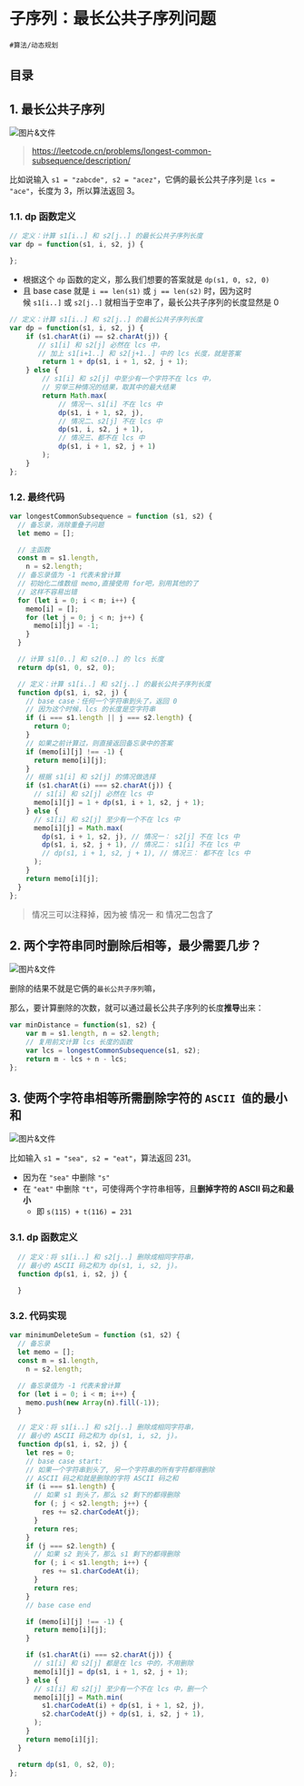 
# 子序列：最长公共子序列问题

`#算法/动态规划` 


## 目录
<!-- toc -->
 ## 1. 最长公共子序列 

![图片&文件](./files/20241111-7.png)

> https://leetcode.cn/problems/longest-common-subsequence/description/

比如说输入 `s1 = "zabcde", s2 = "acez"`，它俩的最长公共子序列是 `lcs = "ace"`，长度为 3，所以算法返回 3。

### 1.1. dp 函数定义

```javascript
// 定义：计算 s1[i..] 和 s2[j..] 的最长公共子序列长度
var dp = function(s1, i, s2, j) {

};
```

- 根据这个 `dp` 函数的定义，那么我们想要的答案就是 `dp(s1, 0, s2, 0)`
- 且 base case 就是 `i == len(s1)` 或 `j == len(s2)` 时，因为这时候 `s1[i..]` 或 `s2[j..]` 就相当于空串了，最长公共子序列的长度显然是 0

```javascript
// 定义：计算 s1[i..] 和 s2[j..] 的最长公共子序列长度
var dp = function(s1, i, s2, j) {
    if (s1.charAt(i) == s2.charAt(j)) {
       // s1[i] 和 s2[j] 必然在 lcs 中， 
       // 加上 s1[i+1..] 和 s2[j+1..] 中的 lcs 长度，就是答案
        return 1 + dp(s1, i + 1, s2, j + 1);
    } else {
        // s1[i] 和 s2[j] 中至少有一个字符不在 lcs 中，
        // 穷举三种情况的结果，取其中的最大结果
        return Math.max(
            // 情况一、s1[i] 不在 lcs 中
            dp(s1, i + 1, s2, j),
            // 情况二、s2[j] 不在 lcs 中
            dp(s1, i, s2, j + 1),
            // 情况三、都不在 lcs 中
            dp(s1, i + 1, s2, j + 1)
        );
    }
};
```

### 1.2. 最终代码

```javascript hl:9,41
var longestCommonSubsequence = function (s1, s2) {
  // 备忘录，消除重叠子问题
  let memo = [];

  // 主函数
  const m = s1.length,
    n = s2.length;
  // 备忘录值为 -1 代表未曾计算
  // 初始化二维数组 memo,直接使用 for吧，别用其他的了
  // 这样不容易出错
  for (let i = 0; i < m; i++) {
    memo[i] = [];
    for (let j = 0; j < n; j++) {
      memo[i][j] = -1;
    }
  }

  // 计算 s1[0..] 和 s2[0..] 的 lcs 长度
  return dp(s1, 0, s2, 0);

  // 定义：计算 s1[i..] 和 s2[j..] 的最长公共子序列长度
  function dp(s1, i, s2, j) {
    // base case：任何一个字符串到头了，返回 0
    // 因为这个时候，lcs 的长度是空字符串
    if (i === s1.length || j === s2.length) {
      return 0;
    }
    // 如果之前计算过，则直接返回备忘录中的答案
    if (memo[i][j] !== -1) {
      return memo[i][j];
    }
    // 根据 s1[i] 和 s2[j] 的情况做选择
    if (s1.charAt(i) === s2.charAt(j)) {
      // s1[i] 和 s2[j] 必然在 lcs 中
      memo[i][j] = 1 + dp(s1, i + 1, s2, j + 1);
    } else {
      // s1[i] 和 s2[j] 至少有一个不在 lcs 中
      memo[i][j] = Math.max(
        dp(s1, i + 1, s2, j), // 情况一： s2[j] 不在 lcs 中
        dp(s1, i, s2, j + 1), // 情况二： s1[i] 不在 lcs 中
        // dp(s1, i + 1, s2, j + 1), // 情况三： 都不在 lcs 中
      );
    }
    return memo[i][j];
  }
};

```

> 情况三可以注释掉，因为被 情况一 和 情况二包含了

## 2. 两个字符串同时删除后相等，最少需要几步？

![图片&文件](./files/20241111-8.png)

删除的结果不就是它俩的`最长公共子序列`嘛，

那么，要计算删除的次数，就可以通过最长公共子序列的长度**推导**出来：

```javascript hl:4
var minDistance = function(s1, s2) {
    var m = s1.length, n = s2.length;
    // 复用前文计算 lcs 长度的函数
    var lcs = longestCommonSubsequence(s1, s2);
    return m - lcs + n - lcs;
};
```

## 3. 使两个字符串相等所需删除字符的 `ASCII 值`的最小和

![图片&文件](./files/20241111-9.png)

比如输入 `s1 = "sea", s2 = "eat"`，算法返回 231。
- 因为在 `"sea"` 中删除 `"s"`
- 在 `"eat"` 中删除 `"t"`，可使得两个字符串相等，且**删掉字符的 ASCII 码之和最小**
	- 即 `s(115) + t(116) = 231`

### 3.1. dp 函数定义

```javascript
  // 定义：将 s1[i..] 和 s2[j..] 删除成相同字符串，
  // 最小的 ASCII 码之和为 dp(s1, i, s2, j)。
  function dp(s1, i, s2, j) {
  
  }
```

### 3.2. 代码实现

```javascript hl:19,26,43
var minimumDeleteSum = function (s1, s2) {
  // 备忘录
  let memo = [];
  const m = s1.length,
    n = s2.length;

  // 备忘录值为 -1 代表未曾计算
  for (let i = 0; i < m; i++) {
    memo.push(new Array(n).fill(-1));
  }

  // 定义：将 s1[i..] 和 s2[j..] 删除成相同字符串，
  // 最小的 ASCII 码之和为 dp(s1, i, s2, j)。
  function dp(s1, i, s2, j) {
    let res = 0;
    // base case start:
    // 如果一个字符串到头了, 另一个字符串的所有字符都得删除
    // ASCII 码之和就是删除的字符 ASCII 码之和
    if (i === s1.length) {
      // 如果 s1 到头了，那么 s2 剩下的都得删除
      for (; j < s2.length; j++) {
        res += s2.charCodeAt(j);
      }
      return res;
    }
    if (j === s2.length) {
      // 如果 s2 到头了，那么 s1 剩下的都得删除
      for (; i < s1.length; i++) {
        res += s1.charCodeAt(i);
      }
      return res;
    }
    // base case end

    if (memo[i][j] !== -1) {
      return memo[i][j];
    }

    if (s1.charAt(i) === s2.charAt(j)) {
      // s1[i] 和 s2[j] 都是在 lcs 中的，不用删除
      memo[i][j] = dp(s1, i + 1, s2, j + 1);
    } else {
      // s1[i] 和 s2[j] 至少有一个不在 lcs 中，删一个
      memo[i][j] = Math.min(
        s1.charCodeAt(i) + dp(s1, i + 1, s2, j),
        s2.charCodeAt(j) + dp(s1, i, s2, j + 1),
      );
    }
    return memo[i][j];
  }

  return dp(s1, 0, s2, 0);
};

```


